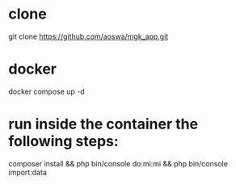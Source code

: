 # clone

git clone https://github.com/aoswa/mgk_app.git

# docker

docker compose up -d

# run inside the container the following steps: 
composer install && php bin/console do:mi:mi && php bin/console import:data
